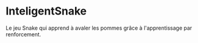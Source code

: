 # InteligentSnake
Le jeu Snake qui apprend à avaler les pommes grâce à l'apprentissage par renforcement.
